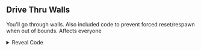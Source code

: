 ## Drive Thru Walls

You'll go through walls. Also included code to prevent forced reset/respawn when out of bounds. Affects everyone

<details>
<summary>Reveal Code</summary>

```powerpc
043155D8 4E800020
0433F34C 38600001
```
</details>